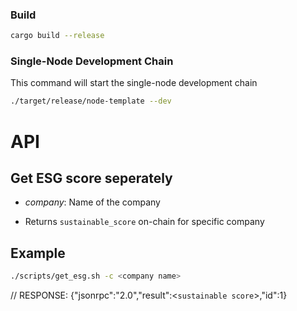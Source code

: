 
### Build


```sh
cargo build --release
```



### Single-Node Development Chain

This command will start the single-node development chain

```bash
./target/release/node-template --dev
```

# API

## Get ESG score seperately


- *company*: Name of the company

- Returns `sustainable_score` on-chain for specific company

## Example

```bash
./scripts/get_esg.sh -c <company name>
```

// RESPONSE:
{"jsonrpc":"2.0","result":<`sustainable score`>,"id":1}

